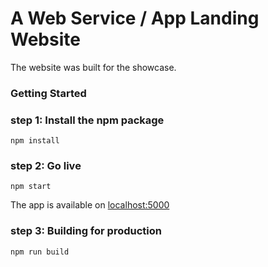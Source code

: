 # A Web Service / App Landing Website

The website was built for the showcase.

### Getting Started

### step 1: Install the npm package
`npm install`

### step 2: Go live 
`npm start`

The app is available on [localhost:5000](http://localhost:5000)

### step 3: Building for production

`npm run build`
